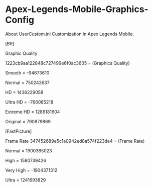 # Apex-Legends-Mobile-Graphics-Config
About UserCustom.ini Customization in Apex Legends Mobile.


[BR]

Graphic Quality

1223cb9aa122848c727499e6f0ac3605 = (Graphics Quality)

Smooth = -94673610

Normal = 750242637

HD = 1436229058

Ultra HD = -766085218

Extreme HD = 1286181604

Original = 790879869
  
[FastPicture]

Frame Rate
347452689e5c1a0942ed8a574f223de4 = (Frame Rate)

Normal = 1900365023
  
High = 1580739426
  
Very High = -1904371312
  
Ultra = 1241693829


